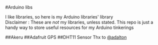#Arduino libs

I like libraries, so here is my Arduino libraries' library  
Disclaimer : These are *not* my libraries, unless stated. This repo is just a handy way to store useful resources for my Arduino tinkerings

##Akeru
##Adafruit GPS
##DHT11 Sensor
Thx to [@adalton](http://github.com/adalton)
